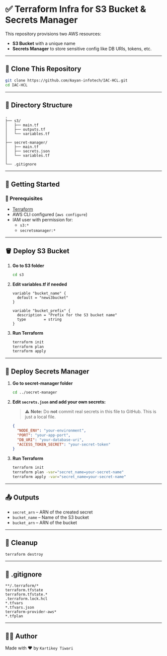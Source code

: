 # ✅ Terraform Infra for S3 Bucket & Secrets Manager

This repository provisions two AWS resources:

- **S3 Bucket** with a unique name
- **Secrets Manager** to store sensitive config like DB URIs, tokens, etc.

---

## 🔗 Clone This Repository

```bash
git clone https://github.com/Aayan-infotech/IAC-HCL.git
cd IAC-HCL
```

---

## 📁 Directory Structure

```
.
├── s3/
│   ├── main.tf
│   ├── outputs.tf
│   └── variables.tf
│
├── secret-manager/
│   ├── main.tf
│   ├── secrets.json
│   └── variables.tf
│
└── .gitignore
```

---

## 🚀 Getting Started

### 🧾 Prerequisites

- [Terraform](https://www.terraform.io/downloads)
- AWS CLI configured (`aws configure`)
- IAM user with permission for:
  - `s3:*`
  - `secretsmanager:*`

---

## 🪣 Deploy S3 Bucket

1. **Go to S3 folder**
   ```bash
   cd s3
   ```

2. **Edit variables.tf if needed**
   ```hcl
   variable "bucket_name" {
     default = "news3bucket"
   }

   variable "bucket_prefix" {
     description = "Prefix for the S3 bucket name"
     type        = string
   }
   ```

3. **Run Terraform**
   ```bash
   terraform init
   terraform plan
   terraform apply
   ```

---

## 🔐 Deploy Secrets Manager

1. **Go to secret-manager folder**
   ```bash
   cd ../secret-manager
   ```

2. **Edit `secrets.json` and add your own secrets:**
   > ⚠️ **Note:** Do **not** commit real secrets in this file to GitHub. This is just a local file.

   ```json
   {
     "NODE_ENV": "your-environment",
     "PORT": "your-app-port",
     "DB_URI": "your-database-uri",
     "ACCESS_TOKEN_SECRET": "your-secret-token"
   }
   ```

3. **Run Terraform**
   ```bash
   terraform init
   terraform plan -var="secret_name=your-secret-name"
   terraform apply -var="secret_name=your-secret-name"
   ```

---

## 📤 Outputs

- `secret_arn` – ARN of the created secret
- `bucket_name` – Name of the S3 bucket
- `bucket_arn` – ARN of the bucket

---

## 🧹 Cleanup

```bash
terraform destroy
```

---

## 📄 .gitignore

```hcl
**/.terraform/*
terraform.tfstate
terraform.tfstate.*
.terraform.lock.hcl
*.tfvars
*.tfvars.json
terraform-provider-aws*
*.tfplan
```

---

## 👨‍💻 Author

Made with ❤️ by `Kartikey Tiwari`
